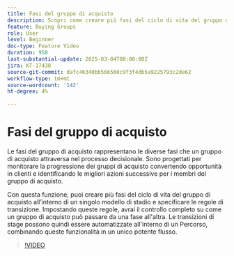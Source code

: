 ```yaml
---
title: Fasi del gruppo di acquisto
description: Scopri come creare più fasi del ciclo di vita del gruppo di acquisto all’interno di un modello a fase singola e specificare le regole di transizione, fornendo un controllo completo su come un gruppo di acquisto può passare da una fase all’altra.
feature: Buying Groups
role: User
level: Beginner
doc-type: Feature Video
duration: 958
last-substantial-update: 2025-03-04T00:00:00Z
jira: KT-17438
source-git-commit: dafc46340bb566560c9f3f4db5a9225793c2de62
workflow-type: tm+mt
source-wordcount: '142'
ht-degree: 4%

---
```



# Fasi del gruppo di acquisto

Le fasi del gruppo di acquisto rappresentano le diverse fasi che un gruppo di acquisto attraversa nel processo decisionale. Sono progettati per monitorare la progressione dei gruppi di acquisto convertendo opportunità in clienti e identificando le migliori azioni successive per i membri del gruppo di acquisto.

Con questa funzione, puoi creare più fasi del ciclo di vita del gruppo di acquisto all’interno di un singolo modello di stadio e specificare le regole di transizione. Impostando queste regole, avrai il controllo completo su come un gruppo di acquisto può passare da una fase all&#39;altra. Le transizioni di stage possono quindi essere automatizzate all&#39;interno di un Percorso, combinando queste funzionalità in un unico potente flusso.

>[!VIDEO](https://video.tv.adobe.com/v/3448702/?learn=on&enablevpops&captions=ita)
